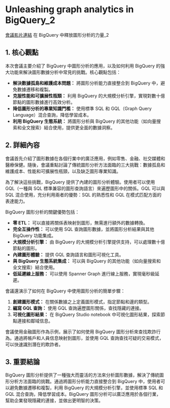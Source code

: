 # Unleashing graph analytics in BigQuery_2
[會議影片連結]()
在 BigQuery 中釋放圖形分析的力量_2

## 1. 核心觀點

本次會議主要介紹了 BigQuery 中圖形分析的應用，以及如何利用 BigQuery 的強大功能來解決圖形數據分析中常見的挑戰。核心觀點包括：

*   **解決數據孤島和維護成本問題：** 將圖形分析能力直接整合到 BigQuery 中，避免數據遷移和複製。
*   **克服性能和可擴展性瓶頸：** 利用 BigQuery 的大規模分析引擎，實現對數十億節點的圖形數據進行高效分析。
*   **降低圖形分析的專業知識門檻：** 使用標準 SQL 和 GQL（Graph Query Language）混合查詢，降低學習成本。
*   **利用 BigQuery 生態系統：** 將圖形分析與 BigQuery 的其他功能（如向量搜索和全文搜索）結合使用，提供更全面的數據洞察。

## 2. 詳細內容

會議首先介紹了圖形數據在各個行業中的廣泛應用，例如零售、金融、社交媒體和醫療保健。隨後，會議重點討論了傳統圖形分析方法面臨的三大挑戰：數據孤島和維護成本、性能和可擴展性瓶頸，以及缺乏圖形專業知識。

為了解決這些挑戰，BigQuery 提供了內建的圖形分析體驗。使用者可以使用 GQL（一種與 SQL 標準兼容的圖形查詢語言）來遍歷圖形中的關係。GQL 可以與 SQL 混合使用，充分利用兩者的優勢：SQL 的熟悉性和 GQL 在模式匹配方面的表達能力。

BigQuery 圖形分析的關鍵優勢包括：

*   **零 ETL：** 可以直接將關係表映射到圖形，無需進行額外的數據轉換。
*   **完全互操作性：** 可以使用 SQL 查詢圖形數據，並將圖形分析結果與其他 BigQuery 功能集成。
*   **大規模分析引擎：** 由 BigQuery 的大規模分析引擎提供支持，可以處理數十億節點的圖形。
*   **內建圖形體驗：** 提供 GQL 查詢語言和圖形可視化工具。
*   **與 BigQuery 生態系統集成：** 可以與 BigQuery 的其他功能（如向量搜索和全文搜索）結合使用。
*   **低延遲線上服務：** 可以使用 Spanner Graph 進行線上服務，實現毫秒級延遲。

會議還演示了如何在 BigQuery 中使用圖形分析的簡單步驟：

1.  **創建圖形模式：** 在關係數據之上定義圖形模式，指定節點和邊的類型。
2.  **編寫 GQL 查詢：** 使用 GQL 查詢遍歷圖形關係，查找隱藏的連接。
3.  **可視化圖形結果：** 在 BigQuery Studio notebook 中可視化圖形結果，探索節點連接和鄰域信息。

會議使用金融圖形作為示例，展示了如何使用 BigQuery 圖形分析來查找欺詐行為。通過將帳戶和人員信息映射到圖形，並使用 GQL 查詢查找可疑的交易模式，可以快速識別潛在的欺詐者。

## 3. 重要結論

BigQuery 圖形分析提供了一種強大而靈活的方法來分析圖形數據，解決了傳統圖形分析方法面臨的挑戰。通過將圖形分析能力直接整合到 BigQuery 中，使用者可以避免數據遷移和複製，利用 BigQuery 的大規模分析引擎，並使用標準 SQL 和 GQL 混合查詢，降低學習成本。BigQuery 圖形分析可以廣泛應用於各個行業，幫助企業發現隱藏的連接，並做出更明智的決策。
